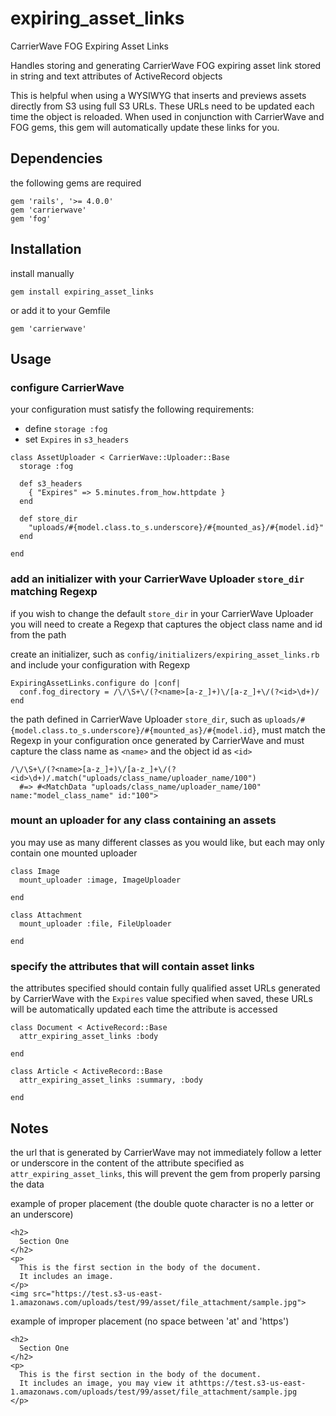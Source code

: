 # expiring_asset_links

CarrierWave FOG Expiring Asset Links

Handles storing and generating CarrierWave FOG expiring asset link stored in string and text attributes of ActiveRecord objects

This is helpful when using a WYSIWYG that inserts and previews assets directly from S3 using full S3 URLs.  These URLs need to be updated each time the object is reloaded.  When used in conjunction with CarrierWave and FOG gems, this gem will automatically update these links for you.

## Dependencies

the following gems are required

    gem 'rails', '>= 4.0.0'
    gem 'carrierwave'
    gem 'fog'

## Installation

install manually

    gem install expiring_asset_links

or add it to your Gemfile

    gem 'carrierwave'

## Usage

### configure CarrierWave

your configuration must satisfy the following requirements:

* define `storage :fog`
* set `Expires` in `s3_headers`

> 

    class AssetUploader < CarrierWave::Uploader::Base
      storage :fog
    
      def s3_headers
        { "Expires" => 5.minutes.from_how.httpdate }
      end
    
      def store_dir
        "uploads/#{model.class.to_s.underscore}/#{mounted_as}/#{model.id}"
      end
    
    end

### add an initializer with your CarrierWave Uploader `store_dir` matching Regexp

if you wish to change the default `store_dir` in your CarrierWave Uploader you will need to create a Regexp that captures the object class name and id from the path

create an initializer, such as `config/initializers/expiring_asset_links.rb` and include your configuration with Regexp

    ExpiringAssetLinks.configure do |conf|
      conf.fog_directory = /\/\S+\/(?<name>[a-z_]+)\/[a-z_]+\/(?<id>\d+)/
    end

the path defined in CarrierWave Uploader `store_dir`, such as `uploads/#{model.class.to_s.underscore}/#{mounted_as}/#{model.id}`, must match the Regexp in your configuration once generated by CarrierWave and must capture the class name as `<name>` and the object id as `<id>`

    /\/\S+\/(?<name>[a-z_]+)\/[a-z_]+\/(?<id>\d+)/.match("uploads/class_name/uploader_name/100")
      #=> #<MatchData "uploads/class_name/uploader_name/100" name:"model_class_name" id:"100">

### mount an uploader for any class containing an assets

you may use as many different classes as you would like, but each may only contain one mounted uploader

    class Image
      mount_uploader :image, ImageUploader
    
    end
    
    class Attachment
      mount_uploader :file, FileUploader
    
    end

### specify the attributes that will contain asset links

the attributes specified should contain fully qualified asset URLs generated by CarrierWave with the `Expires` value specified when saved, these URLs will be automatically updated each time the attribute is accessed

    class Document < ActiveRecord::Base
      attr_expiring_asset_links :body
    
    end
    
    class Article < ActiveRecord::Base
      attr_expiring_asset_links :summary, :body
    
    end

## Notes

the url that is generated by CarrierWave may not immediately follow a letter or underscore in the content of the attribute specified as `attr_expiring_asset_links`, this will prevent the gem from properly parsing the data

example of proper placement (the double quote character is no a letter or an underscore)

    <h2>
      Section One
    </h2>
    <p>
      This is the first section in the body of the document.
      It includes an image.
    </p>
    <img src="https://test.s3-us-east-1.amazonaws.com/uploads/test/99/asset/file_attachment/sample.jpg">

example of improper placement (no space between 'at' and 'https')

    <h2>
      Section One
    </h2>
    <p>
      This is the first section in the body of the document.
      It includes an image, you may view it athttps://test.s3-us-east-1.amazonaws.com/uploads/test/99/asset/file_attachment/sample.jpg
    </p>
